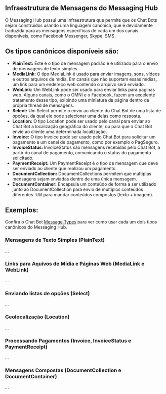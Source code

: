 ## Infraestrutura de Mensagens do Messaging Hub

O Messaging Hub possui uma infraestrutura que permite que os Chat Bots sejam construídos usando uma linguagem canônica, que é devidamente traduzida para as mensagens específicas de cada um dos canais disponíveis, como Facebook Messenger, Skype, SMS.

## Os tipos canônicos disponíveis são:

- **PlainText:**
  Este é o tipo de mensagem padrão e é utilizado para o envio de mensagens de texto simples.
- **MediaLink:**
  O tipo MediaLink é usado para enviar imagens, sons, vídeos e outros arquivos de mídia. Em canais que não suportam essas mídias, um link para um endereço web contendo o arquivo será enviado.
- **WebLink:**
  Um WebLink pode ser usado para enviar links para paginas web. Alguns canais, como o OMNI e o Facebook, fazem um excelente tratamento desse tipo, exibindo uma miniatura da página dentro da própria thread de mensagens.
- **Select:**
  Um Select permite o envio ao cliente do Chat Bot de uma lista de opções, da qual ele pode selecionar uma delas como resposta.
- **Location:**
  O tipo Location pode ser usado pelo canal para enviar ao Chat Bot a localização geográfica do cliente, ou para que o Chat Bot envie ao cliente uma determinada localização.
- **Invoice:**
  O tipo Invoice pode ser usado pelo Chat Bot para solicitar um pagamento a um canal de pagamento, como por exemplo o PagSeguro.
- **InvoiceStatus:**
  InvoiceStatus são mensagens recebidas pelo Chat Bot, a partir do canal de pagamento, comunicando o status do pagamento solicitado.
- **PaymentReceipt:**
  Um PaymentReceipt é o tipo de mensagem que deve ser enviado ao cliente que realizou um pagamento.
- **DocumentCollection:**
  DocumentCollections permitem que múltiplas mensagens sejam enviadas dentro de uma única mensagem.
- **DocumentContainer:**
  Encapsula um conteúdo de forma a ser utilizado junto ao DocumentCollection para envio de multiplos conteúdos diferentes. Util para mandar conteúdos compostos (texto + imagem).

## Exemplos:

Confira o Chat Bot [Message Types](https://github.com/takenet/messaginghub-client-csharp/tree/master/src/Samples/MessageTypes) para ver como usar cada um dois tipos canônicos do Messaging Hub.

### Mensagens de Texto Simples (PlainText)

...

### Links para Aquivos de Mídia e Páginas Web (MediaLink e WebLink)

...

### Enviando listas de opções (Select)

...

### Geolocalização (Location)

...

### Processando Pagamentos (Invoice, InvoiceStatus e PaymentReceipt)

... 

### Mensagens Compostas (DocumentCollection e DocumentContainer)

...
